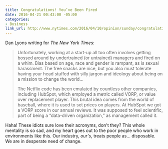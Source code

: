 ```yaml
---
title: Congratulations! You’ve Been Fired
date: 2016-04-21 00:43:00 -05:00
categories:
- Business
link_url: http://www.nytimes.com/2016/04/10/opinion/sunday/congratulations-youve-been-fired.html
---
```


Dan Lyons writing for *The New York Times*:

> Unfortunately, working at a start-up all too often involves getting bossed around by undertrained (or untrained) managers and fired on a whim. Bias based on age, race and gender is rampant, as is sexual harassment. The free snacks are nice, but you also must tolerate having your head stuffed with silly jargon and ideology about being on a mission to change the world…
>
> The Netflix code has been emulated by countless other companies, including HubSpot, which employed a metric called VORP, or value over replacement player. This brutal idea comes from the world of baseball, where it is used to set prices on players. At HubSpot we got a VORP score in our annual reviews. It was supposed to feel scientific, part of being a “data-driven organization,” as management called it.

Haha! These idiots sure love their acronyms, don't they? This whole mentality is so sad, and my heart goes out to the poor people who work in environments like this. Our industry, *our's*, treats people as… disposable. We are in desperate need of change.
